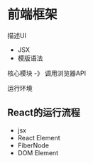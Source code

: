 # 前端框架

描述UI
- JSX
- 模版语法

核心模块 -》 调用浏览器API

运行环境

## React的运行流程
- jsx
- React Element
- FiberNode
- DOM Element

